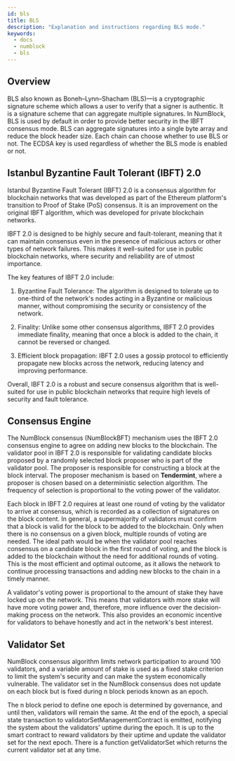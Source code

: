 ```yaml
---
id: bls
title: BLS
description: "Explanation and instructions regarding BLS mode."
keywords:
  - docs
  - numblock
  - bls
---
```


## Overview

BLS also known as Boneh–Lynn–Shacham (BLS)—is a cryptographic signature scheme which allows a user to verify that a signer is authentic. It is a signature scheme that can aggregate multiple signatures. In NumBlock, BLS is used by default in order to provide better security in the IBFT consensus mode. BLS can aggregate signatures into a single byte array and reduce the block header size. Each chain can choose whether to use BLS or not. The ECDSA key is used regardless of whether the BLS mode is enabled or not.

## Istanbul Byzantine Fault Tolerant (IBFT) 2.0

Istanbul Byzantine Fault Tolerant (IBFT) 2.0 is a consensus algorithm for blockchain networks that was developed as part of the Ethereum platform's transition to Proof of Stake (PoS) consensus. It is an improvement on the original IBFT algorithm, which was developed for private blockchain networks.

IBFT 2.0 is designed to be highly secure and fault-tolerant, meaning that it can maintain consensus even in the presence of malicious actors or other types of network failures. This makes it well-suited for use in public blockchain networks, where security and reliability are of utmost importance.

The key features of IBFT 2.0 include:

1. Byzantine Fault Tolerance: The algorithm is designed to tolerate up to one-third of the network's nodes acting in a Byzantine or malicious manner, without compromising the security or consistency of the network.

2. Finality: Unlike some other consensus algorithms, IBFT 2.0 provides immediate finality, meaning that once a block is added to the chain, it cannot be reversed or changed.

3. Efficient block propagation: IBFT 2.0 uses a gossip protocol to efficiently propagate new blocks across the network, reducing latency and improving performance.

Overall, IBFT 2.0 is a robust and secure consensus algorithm that is well-suited for use in public blockchain networks that require high levels of security and fault tolerance.

## Consensus Engine

The NumBlock consensus (NumBlockBFT) mechanism uses the IBFT 2.0 consensus engine to agree on adding new blocks to the blockchain. The validator pool in IBFT 2.0 is responsible for validating candidate blocks proposed by a randomly selected block proposer who is part of the validator pool. The proposer is responsible for constructing a block at the block interval. The proposer mechanism is based on **Tendermint**, where a proposer is chosen based on a deterministic selection algorithm. The frequency of selection is proportional to the voting power of the validator.

Each block in IBFT 2.0 requires at least one round of voting by the validator to arrive at consensus, which is recorded as a collection of signatures on the block content. In general, a supermajority of validators must confirm that a block is valid for the block to be added to the blockchain. Only when there is no consensus on a given block, multiple rounds of voting are needed. The ideal path would be when the validator pool reaches consensus on a candidate block in the first round of voting, and the block is added to the blockchain without the need for additional rounds of voting. This is the most efficient and optimal outcome, as it allows the network to continue processing transactions and adding new blocks to the chain in a timely manner.

A validator's voting power is proportional to the amount of stake they have locked up on the network. This means that validators with more stake will have more voting power and, therefore, more influence over the decision-making process on the network. This also provides an economic incentive for validators to behave honestly and act in the network's best interest.

## Validator Set

NumBlock consensus algorithm limits network participation to around 100 validators, and a variable amount of stake is used as a fixed stake criterion to limit the system's security and can make the system economically vulnerable. The validator set in the NumBlock consensus does not update on each block but is fixed during n block periods known as an epoch.

The n block period to define one epoch is determined by governance, and until then, validators will remain the same. At the end of the epoch, a special state transaction to validatorSetManagementContract is emitted, notifying the system about the validators' uptime during the epoch. It is up to the smart contract to reward validators by their uptime and update the validator set for the next epoch. There is a function getValidatorSet which returns the current validator set at any time.
